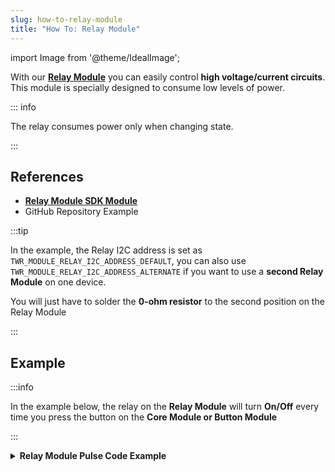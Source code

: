 ```yaml
---
slug: how-to-relay-module
title: "How To: Relay Module"
---
```

import Image from '@theme/IdealImage';

With our [**Relay Module**](../../hardware-modules/about-relay-module.md) you can easily control **high voltage/current circuits**. This module is specially designed to consume low levels of power.

::: info

The relay consumes power only when changing state.

:::

## References
- [**Relay Module SDK Module**](https://sdk.hardwario.com/group__twr__module__relay.html)
- GitHub Repository Example

:::tip

In the example, the Relay I2C address is set as `TWR_MODULE_RELAY_I2C_ADDRESS_DEFAULT`, you can also use `TWR_MODULE_RELAY_I2C_ADDRESS_ALTERNATE` if you want to use a **second Relay Module** on one device.

You will just have to solder the **0-ohm resistor** to the second position on the Relay Module

:::

## Example

:::info

In the example below, the relay on the **Relay Module** will turn **On/Off** every time you press the button on the **Core Module or Button Module**

:::

<details><summary><b>Relay Module Pulse Code Example</b></summary>
<p>

  ```c showLineNumbers
  #include <application.h>

  twr_module_relay_t relay;
  twr_button_t button;

  void button_event_handler(twr_button_t *self, twr_button_event_t event, void *event_param)
  {
      (void) self;
      (void) event_param;

      if (event == TWR_BUTTON_EVENT_PRESS)
      {
          twr_module_relay_toggle(&relay);
      }
  }

  void application_init(void)
  {
      twr_module_relay_init(&relay, TWR_MODULE_RELAY_I2C_ADDRESS_DEFAULT);
      twr_module_relay_set_state(&relay, false);

      twr_button_init(&button, TWR_GPIO_BUTTON, TWR_GPIO_PULL_DOWN, false);
      twr_button_set_event_handler(&button, button_event_handler, NULL);
  }
  ```

</p>
</details>
